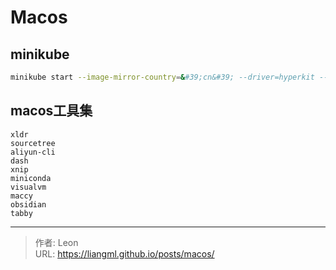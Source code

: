 # Macos

## minikube
```bash
minikube start --image-mirror-country=&#39;cn&#39; --driver=hyperkit --registry-mirror=&#34;&lt;https://xxx.mirror.aliyuncs.com&gt;&#34;
```

## macos工具集
```text
xldr
sourcetree
aliyun-cli
dash
xnip
miniconda
visualvm
maccy
obsidian
tabby
```

---

> 作者: Leon  
> URL: https://liangml.github.io/posts/macos/  

